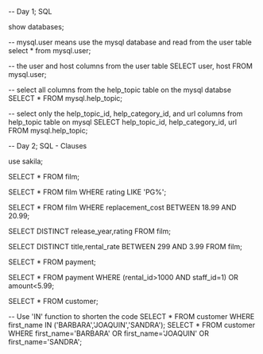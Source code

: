 -- Day 1; SQL

show databases;

-- mysql.user means use the mysql database and read from the user table
select * from mysql.user;

-- the user and host columns from the user table
SELECT user, host FROM mysql.user;

-- select all columns from the help_topic table on the mysql databse
SELECT * FROM mysql.help_topic;

-- select only the help_topic_id, help_category_id, and url columns from help_topic table on mysql
SELECT help_topic_id, help_category_id, url FROM mysql.help_topic;

-- Day 2; SQL - Clauses

use sakila;

SELECT * FROM film;

SELECT * FROM film WHERE rating LIKE 'PG%';

SELECT * FROM film WHERE replacement_cost BETWEEN 18.99 AND 20.99;

SELECT DISTINCT release_year,rating FROM film;

SELECT DISTINCT title,rental_rate BETWEEN 299 AND 3.99 FROM film;

SELECT * FROM payment;

SELECT * FROM payment WHERE (rental_id>1000 AND staff_id=1) OR amount<5.99;

SELECT * FROM customer;

-- Use 'IN' function to shorten the code
SELECT * FROM customer WHERE first_name IN ('BARBARA','JOAQUIN','SANDRA');
SELECT * FROM customer WHERE first_name='BARBARA' OR first_name='JOAQUIN' OR first_name='SANDRA';

